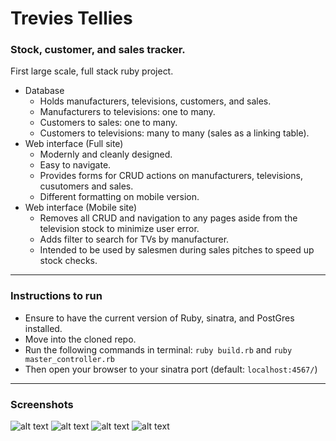 # Trevies Tellies
### Stock, customer, and sales tracker.
First large scale, full stack ruby project.
  - Database
    * Holds manufacturers, televisions, customers, and sales.
    * Manufacturers to televisions: one to many.
    * Customers to sales: one to many.
    * Customers to televisions: many to many (sales as a linking table).
  - Web interface (Full site)
    * Modernly and cleanly designed.
    * Easy to navigate.
    * Provides forms for CRUD actions on manufacturers, televisions, cusutomers and sales.
    * Different formatting on mobile version.
  - Web interface (Mobile site)
    * Removes all CRUD and navigation to any pages aside from the television stock to minimize user error.
    * Adds filter to search for TVs by manufacturer.
    * Intended to be used by salesmen during sales pitches to speed up stock checks.
    
---

### Instructions to run
  - Ensure to have the current version of Ruby, sinatra, and PostGres installed.
  - Move into the cloned repo.
  - Run the following commands in terminal: `ruby build.rb` and `ruby master_controller.rb`
  - Then open your browser to your sinatra port (default: `localhost:4567/`)

---

### Screenshots

![alt text](http://i.imgur.com/sffPbjG.png)
![alt text](http://i.imgur.com/gqKTANC.png)
![alt text](http://i.imgur.com/roKWyu9.png)
![alt text](http://i.imgur.com/ywDU1Fn.png)

